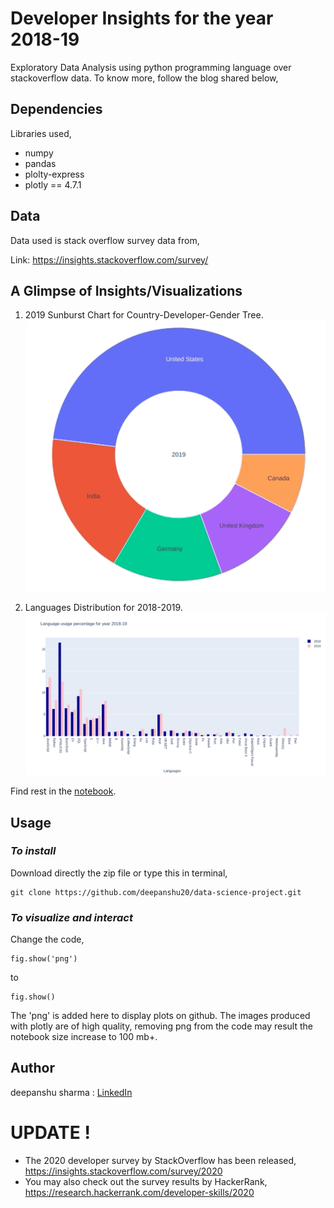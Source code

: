 # Developer Insights for the year 2018-19

Exploratory Data Analysis using python programming language over stackoverflow data. To know more, follow the blog shared below,


## Dependencies

Libraries used,
  - numpy
  - pandas
  - plolty-express
  - plotly == 4.7.1

## Data 
Data used is stack overflow survey data from,

Link: https://insights.stackoverflow.com/survey/

## A Glimpse of Insights/Visualizations
1. 2019 Sunburst Chart for Country-Developer-Gender Tree.
![alt text](https://github.com/pr2tik1/developer-insights/blob/master/img/2019.gif?raw=true)

2. Languages Distribution for 2018-2019.
![alt text](https://github.com/pr2tik1/developer-insights/blob/master/img/languages.png?raw=true)

Find rest in the [notebook](https://github.com/deepanshu20/data-science-project/blob/master/developer-insights-master/developer-insights.ipynb).

## Usage

### *To install*
Download directly the zip file or type this in terminal,
```
git clone https://github.com/deepanshu20/data-science-project.git
```

### *To visualize and interact*
Change the code,
  ```
  fig.show('png')
  ```
   to 
  ```
  fig.show()
  ```
 The 'png' is added here to display plots on github. The images produced with plotly are of high quality, removing png from the code may result the notebook size increase to 100 mb+.

## Author
deepanshu sharma : [LinkedIn](https://www.linkedin.com/in/deepanshu-sharma-3998b616a/) 

# UPDATE !
- The 2020 developer survey by StackOverflow has been released,  https://insights.stackoverflow.com/survey/2020 
- You may also check out the survey results by HackerRank, https://research.hackerrank.com/developer-skills/2020
